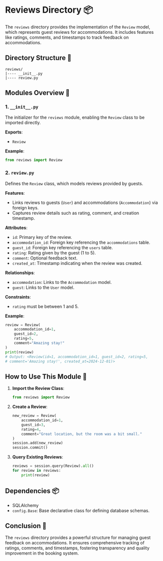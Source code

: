 # Reviews Directory 📦

The `reviews` directory provides the implementation of the `Review` model, which represents guest reviews for accommodations.
It includes features like ratings, comments, and timestamps to track feedback on accommodations.

## Directory Structure 📂

```plaintext
reviews/
|---- __init__.py
|---- review.py
```

## Modules Overview 📝

### 1. `__init__.py`

The initializer for the `reviews` module, enabling the `Review` class to be imported directly.

**Exports**:

-   `Review`

**Example**:

```python
from reviews import Review
```

### 2. `review.py`

Defines the `Review` class, which models reviews provided by guests.

**Features**:

-   Links reviews to guests (`User`) and accommodations (`Accommodation`) via foreign keys.
-   Captures review details such as rating, comment, and creation timestamp.

**Attributes**:

-   `id`: Primary key of the review.
-   `accommodation_id`: Foreign key referencing the `accommodations` table.
-   `guest_id`: Foreign key referencing the `users` table.
-   `rating`: Rating given by the guest (1 to 5).
-   `comment`: Optional feedback text.
-   `created_at`: Timestamp indicating when the review was created.

**Relationships**:

-   `accommodation`: Links to the `Accommodation` model.
-   `guest`: Links to the `User` model.

**Constraints**:

-   `rating` must be between 1 and 5.

**Example**:

```python
review = Review(
    accommodation_id=1,
    guest_id=2,
    rating=5,
    comment="Amazing stay!"
)
print(review)
# Output: <Review(id=1, accommodation_id=1, guest_id=2, rating=5,
# comment='Amazing stay!', created_at=2024-12-01)>
```

## How to Use This Module 🚀

1. **Import the Review Class**:

    ```python
    from reviews import Review
    ```

2. **Create a Review**:

    ```python
    new_review = Review(
        accommodation_id=1,
        guest_id=3,
        rating=4,
        comment="Great location, but the room was a bit small."
    )
    session.add(new_review)
    session.commit()
    ```

3. **Query Existing Reviews**:
    ```python
    reviews = session.query(Review).all()
    for review in reviews:
        print(review)
    ```

## Dependencies 📦

-   SQLAlchemy
-   `config.Base`: Base declarative class for defining database schemas.

## Conclusion 🎯

The `reviews` directory provides a powerful structure for managing guest feedback on accommodations.
It ensures comprehensive tracking of ratings, comments, and timestamps, fostering transparency and quality improvement in the booking system.
